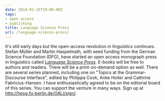 ```yaml
---
date: 2014-01-15T19:00:00Z
tags:
- open access
- publishing
title: Language Science Press
url: /language-science-press/
---
```


It's still early days but the open-access revolution in linguistics continues. Stefan Müller and Martin Haspelmath, with seed funding from the German Science Foundation (DFG), have started an open access monograph press in linguistics called [*Language Science Press*](http://langsci-press.org). E-books will be free to authors and readers. There will be a print-on-demand option as well. There are several series planned, including one on "Topics at the Grammar-Discourse Interface", edited by Philippa Cook, Anke Holler and Cathrine Fabricius-Hansen. I have enthusiastically agreed to be on the editorial board of this series. You can support the venture in many ways. Sign up at <http://hpsg.fu-berlin.de/OALI/sign/>.
